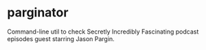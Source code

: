 # parginator

Command-line util to check Secretly Incredibly Fascinating podcast episodes guest starring Jason Pargin.
